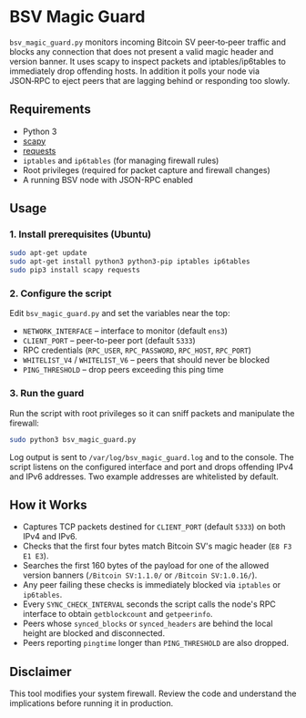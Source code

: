 # BSV Magic Guard

`bsv_magic_guard.py` monitors incoming Bitcoin SV peer‑to‑peer traffic and blocks any connection that does not present a valid magic header and version banner.  It uses scapy to inspect packets and iptables/ip6tables to immediately drop offending hosts.  In addition it polls your node via JSON‑RPC to eject peers that are lagging behind or responding too slowly.

## Requirements

- Python 3
- [scapy](https://scapy.net/)
- [requests](https://docs.python-requests.org/)
- `iptables` and `ip6tables` (for managing firewall rules)
- Root privileges (required for packet capture and firewall changes)
- A running BSV node with JSON-RPC enabled

## Usage

### 1. Install prerequisites (Ubuntu)

```bash
sudo apt-get update
sudo apt-get install python3 python3-pip iptables ip6tables
sudo pip3 install scapy requests
```

### 2. Configure the script

Edit `bsv_magic_guard.py` and set the variables near the top:
- `NETWORK_INTERFACE` – interface to monitor (default `ens3`)
- `CLIENT_PORT` – peer-to-peer port (default `5333`)
- RPC credentials (`RPC_USER`, `RPC_PASSWORD`, `RPC_HOST`, `RPC_PORT`)
- `WHITELIST_V4` / `WHITELIST_V6` – peers that should never be blocked
- `PING_THRESHOLD` – drop peers exceeding this ping time

### 3. Run the guard

Run the script with root privileges so it can sniff packets and manipulate the firewall:

```bash
sudo python3 bsv_magic_guard.py
```
Log output is sent to `/var/log/bsv_magic_guard.log` and to the console. The script listens on the configured interface and port and drops offending IPv4 and IPv6 addresses. Two example addresses are whitelisted by default.

## How it Works

- Captures TCP packets destined for `CLIENT_PORT` (default `5333`) on both IPv4 and IPv6.
- Checks that the first four bytes match Bitcoin SV's magic header (`E8 F3 E1 E3`).
- Searches the first 160 bytes of the payload for one of the allowed version banners (`/Bitcoin SV:1.1.0/` or `/Bitcoin SV:1.0.16/`).
- Any peer failing these checks is immediately blocked via `iptables` or `ip6tables`.
- Every `SYNC_CHECK_INTERVAL` seconds the script calls the node's RPC interface
  to obtain `getblockcount` and `getpeerinfo`.
- Peers whose `synced_blocks` or `synced_headers` are behind the local height are
  blocked and disconnected.
- Peers reporting `pingtime` longer than `PING_THRESHOLD` are also dropped.

## Disclaimer

This tool modifies your system firewall. Review the code and understand the implications before running it in production.
